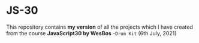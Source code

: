 # JS-30
This repository contains **my version** of all the projects which I have created from the course **JavaScript30 by WesBos**
-`Drum Kit` (6th July, 2021)

